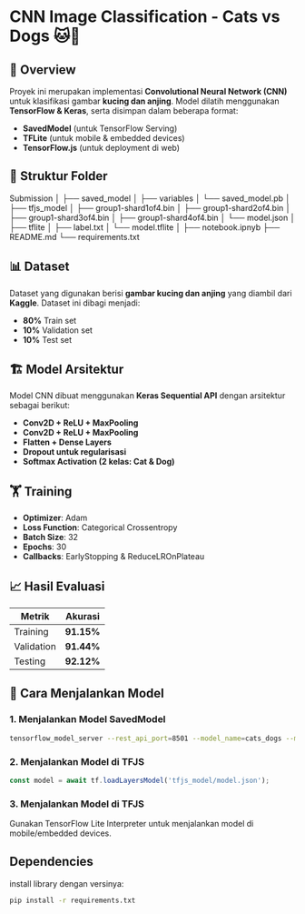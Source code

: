 # CNN Image Classification - Cats vs Dogs 🐱🐶

## 📌 Overview
Proyek ini merupakan implementasi **Convolutional Neural Network (CNN)** untuk klasifikasi gambar **kucing dan anjing**. Model dilatih menggunakan **TensorFlow & Keras**, serta disimpan dalam beberapa format:  
- **SavedModel** (untuk TensorFlow Serving)
- **TFLite** (untuk mobile & embedded devices)
- **TensorFlow.js** (untuk deployment di web)

## 📂 Struktur Folder
Submission
│
├── saved_model
│   ├── variables
│   └── saved_model.pb
│
├── tfjs_model
│   ├── group1-shard1of4.bin
│   ├── group1-shard2of4.bin
│   ├── group1-shard3of4.bin
│   ├── group1-shard4of4.bin
│   └── model.json
│
├── tflite
│   ├── label.txt
│   └── model.tflite
│
├── notebook.ipnyb
├── README.md
└── requirements.txt

## 📊 Dataset
Dataset yang digunakan berisi **gambar kucing dan anjing** yang diambil dari **Kaggle**. Dataset ini dibagi menjadi:
- **80%** Train set  
- **10%** Validation set  
- **10%** Test set  

## 🏗️ Model Arsitektur
Model CNN dibuat menggunakan **Keras Sequential API** dengan arsitektur sebagai berikut:
- **Conv2D + ReLU + MaxPooling**
- **Conv2D + ReLU + MaxPooling**
- **Flatten + Dense Layers**
- **Dropout untuk regularisasi**
- **Softmax Activation (2 kelas: Cat & Dog)**

## 🏋️ Training
- **Optimizer**: Adam  
- **Loss Function**: Categorical Crossentropy  
- **Batch Size**: 32  
- **Epochs**: 30  
- **Callbacks**: EarlyStopping & ReduceLROnPlateau

## 📈 Hasil Evaluasi
| Metrik       | Akurasi |
|-------------|---------|
| Training    | **91.15%** |
| Validation  | **91.44%** |
| Testing     | **92.12%** |

## 🚀 Cara Menjalankan Model
### 1️. Menjalankan Model SavedModel
```bash
tensorflow_model_server --rest_api_port=8501 --model_name=cats_dogs --model_base_path=$(pwd)/saved_model
```
### 2. Menjalankan Model di TFJS
```javascript
const model = await tf.loadLayersModel('tfjs_model/model.json');
```
### 3. Menjalankan Model di TFJS
Gunakan TensorFlow Lite Interpreter untuk menjalankan model di mobile/embedded devices.

## Dependencies
install library dengan versinya:
```bash
pip install -r requirements.txt